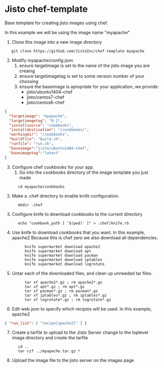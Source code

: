 # Jisto chef-template
Base template for creating jisto images using chef.

In this example we will be using the image name "myapache"

1. Clone this image into a new image directory
```
   git clone https://github.com/JistoInc/chef-template myapache
```
2. Modify myapache/config.json
   1. ensure targetimage is set to the name of the jisto image you are creaing
   2. ensure targetimagetag is set to some version number of your choosing
   3. ensure the baseimage is apropriate for your application, we provide:
       * jisto/ubuntu1404-chef
       * jisto/centos7-chef
       * jisto/centos6-chef
```json
{
  "targetimage": "myapache",
  "targetimagetag": "0.1",
  "installsource": "cookbooks",
  "installdestination": "/cookbooks/",
  "workingdir": "/cookbooks",
  "buildfile": "build.sh",
  "runfile": "run.sh",
  "baseimage":"jisto/ubuntu1404-chef",
  "baseimagetag":"latest"
}
```
3. Configure chef cookbooks for your app.
   1. Go into the cookbooks directory of the image template you just made
```
      cd myapache/cookbooks
```
   2. Make a .chef directory to enable knife configuration.
```
      mkdir .chef
```
   3. Configure knife to download cookbooks to the current directory
```
      echo "cookbook_path [ '$(pwd)' ]" > .chef/knife.rb
```
   4. Use knife to download cookbooks that you want. In this example, apache2
      Because this is chef zero we also download all dependencies.
```
         knife supermarket download apache2
         knife supermarket download apt   
         knife supermarket download pacman   
         knife supermarket download iptables   
         knife supermarket download logrotate
```
   5. Untar each of the downloaded files, and clean up unneeded tar files.
```
         tar xf apache2*.gz ; rm apache2*.gz   
         tar xf apt*.gz ; rm apt*.gz   
         tar xf pacman*.gz ; rm pacman*.gz   
         tar xf iptables*.gz ; rm iptables*.gz   
         tar xf logrotate*.gz ; rm logrotate*.gz
```
   6. Edit web.json to specify which recipies will be used. 
      In this example, apache2
```json
{ "run_list": [ "recipe[apache2]" ] }
```
   7. Create a tarfile to upload to the Jisto Server
      change to the toplevel image directory and create the tarfile
```
      cd ..
      tar czf ../myapache.tar.gz *
```
   8. Upload the image file to the jisto server on the images page

